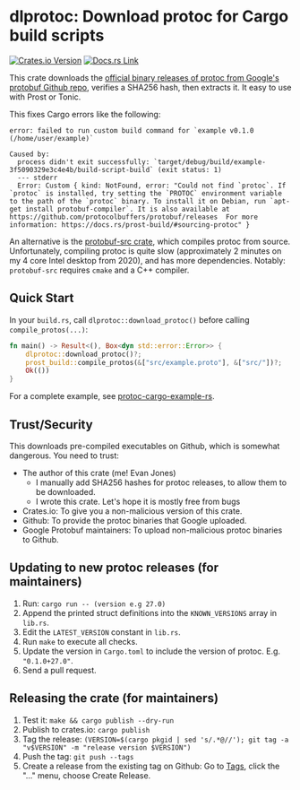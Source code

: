 # dlprotoc: Download protoc for Cargo build scripts

[![Crates.io Version](https://img.shields.io/crates/v/dlprotoc)](https://crates.io/crates/dlprotoc)
[![Docs.rs Link](https://img.shields.io/docsrs/dlprotoc)](https://docs.rs/dlprotoc/latest/dlprotoc/)

This crate downloads the
[official binary releases of protoc from Google's protobuf Github repo](https://github.com/protocolbuffers/protobuf),
verifies a SHA256 hash, then extracts it. It easy to use with Prost or Tonic.

This fixes Cargo errors like the following:

```
error: failed to run custom build command for `example v0.1.0 (/home/user/example)`

Caused by:
  process didn't exit successfully: `target/debug/build/example-3f5090329e3c4e4b/build-script-build` (exit status: 1)
  --- stderr
  Error: Custom { kind: NotFound, error: "Could not find `protoc`. If `protoc` is installed, try setting the `PROTOC` environment variable to the path of the `protoc` binary. To install it on Debian, run `apt-get install protobuf-compiler`. It is also available at https://github.com/protocolbuffers/protobuf/releases  For more information: https://docs.rs/prost-build/#sourcing-protoc" }
```

An alternative is the [protobuf-src crate](https://crates.io/crates/protobuf-src), which compiles protoc from source. Unfortunately, compiling protoc is quite slow (approximately 2 minutes on my 4 core Intel desktop from 2020), and has more dependencies. Notably: `protobuf-src` requires `cmake` and a C++ compiler.


## Quick Start

In your `build.rs`, call `dlprotoc::download_protoc()` before calling `compile_protos(...)`:

```rust
fn main() -> Result<(), Box<dyn std::error::Error>> {
    dlprotoc::download_protoc()?;
    prost_build::compile_protos(&["src/example.proto"], &["src/"])?;
    Ok(())
}
```

For a complete example, see [protoc-cargo-example-rs](https://github.com/evanj/protoc-cargo-example-rs).


## Trust/Security

This downloads pre-compiled executables on Github, which is somewhat dangerous. You need to trust:

* The author of this crate (me! Evan Jones)
  * I manually add SHA256 hashes for protoc releases, to allow them to be downloaded.
  * I wrote this crate. Let's hope it is mostly free from bugs
* Crates.io: To give you a non-malicious version of this crate.
* Github: To provide the protoc binaries that Google uploaded.
* Google Protobuf maintainers: To upload non-malicious protoc binaries to Github.


## Updating to new protoc releases (for maintainers)

1. Run: `cargo run -- (version e.g 27.0)`
2. Append the printed struct definitions into the `KNOWN_VERSIONS` array in `lib.rs`.
3. Edit the `LATEST_VERSION` constant in `lib.rs`.
4. Run `make` to execute all checks.
5. Update the version in `Cargo.toml` to include the version of protoc. E.g. `"0.1.0+27.0"`.
6. Send a pull request.


## Releasing the crate (for maintainers)

1. Test it: `make && cargo publish --dry-run`
2. Publish to crates.io: `cargo publish`
3. Tag the release: `(VERSION=$(cargo pkgid | sed 's/.*@//'); git tag -a "v$VERSION" -m "release version $VERSION")`
4. Push the tag: `git push --tags`
5. Create a release from the existing tag on Github: Go to [Tags](https://github.com/evanj/dlprotoc-rs/tags), click the "..." menu, choose Create Release.

